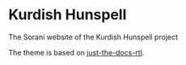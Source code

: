 # Kurdish Hunspell

The Sorani website of the Kurdish Hunspell project

The theme is based on [just-the-docs-rtl](https://github.com/sinaahmadi/just-the-docs-rtl).
